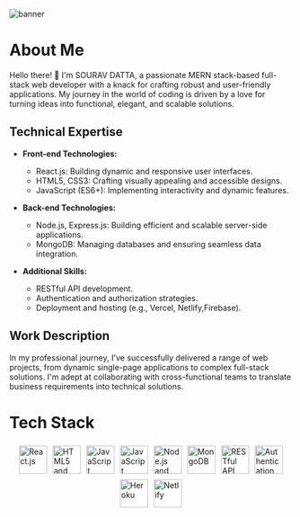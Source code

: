 ![banner](https://github.com/SDATTA1986/SDATTA1986/assets/138384731/1e5aeb4c-95e4-4677-9747-5c045454e03e)

# About Me

Hello there! 👋 I'm SOURAV DATTA, a passionate MERN stack-based full-stack web developer with a knack for crafting robust and user-friendly applications. My journey in the world of coding is driven by a love for turning ideas into functional, elegant, and scalable solutions.


## Technical Expertise

- **Front-end Technologies:**
  - React.js: Building dynamic and responsive user interfaces.
  - HTML5, CSS3: Crafting visually appealing and accessible designs.
  - JavaScript (ES6+): Implementing interactivity and dynamic features.

- **Back-end Technologies:**
  - Node.js, Express.js: Building efficient and scalable server-side applications.
  - MongoDB: Managing databases and ensuring seamless data integration.
  
- **Additional Skills:**
  - RESTful API development.
  - Authentication and authorization strategies.
  - Deployment and hosting (e.g., Vercel, Netlify,Firebase).

## Work Description

In my professional journey, I've successfully delivered a range of web projects, from dynamic single-page applications to complex full-stack solutions. I'm adept at collaborating with cross-functional teams to translate business requirements into technical solutions.

# Tech Stack
<div style="display: flex; flex-wrap: wrap; justify-content: center;">
   <img src="https://upload.wikimedia.org/wikipedia/commons/a/a7/React-icon.svg" alt="React.js" style="width: 50px; height: 50px; margin: 5px;">
    <img src="https://upload.wikimedia.org/wikipedia/commons/6/61/HTML5_logo_and_wordmark.svg" alt="HTML5 and CSS3" style="width: 50px; height: 50px; margin: 5px;">
    <img src="https://cdn.pixabay.com/photo/2017/08/05/11/16/logo-2582747_1280.png" alt="JavaScript" style="width: 50px; height: 50px; margin: 5px;">
   <img src="https://upload.wikimedia.org/wikipedia/commons/9/99/Unofficial_JavaScript_logo_2.svg" alt="JavaScript" style="width: 50px; height: 50px; margin: 5px;">
  <img src="https://cdn.freebiesupply.com/logos/thumbs/2x/nodejs-1-logo.png" alt="Node.js and Express.js" style="width: 50px; height: 50px; margin: 5px;">
    <img src="https://upload.wikimedia.org/wikipedia/commons/9/93/MongoDB_Logo.svg" alt="MongoDB" style="width: 50px; height: 50px; margin: 5px;">
    <img src="https://upload.wikimedia.org/wikipedia/commons/6/64/Expressjs.png" alt="RESTful API Development" style="width: 50px; height: 50px; margin: 5px;">
    <img src="https://upload.wikimedia.org/wikipedia/commons/2/24/JSON_web_token_logo.svg" alt="Authentication and Authorization Strategies" style="width: 50px; height: 50px; margin: 5px;">
    <img src="https://upload.wikimedia.org/wikipedia/commons/e/ec/Heroku_logo.svg" alt="Heroku" style="width: 50px; height: 50px; margin: 5px;">
    <img src="https://www.netlify.com/img/press/logos/logomark.png" alt="Netlify" style="width: 50px; height: 50px; margin: 5px;">
 
</div>

